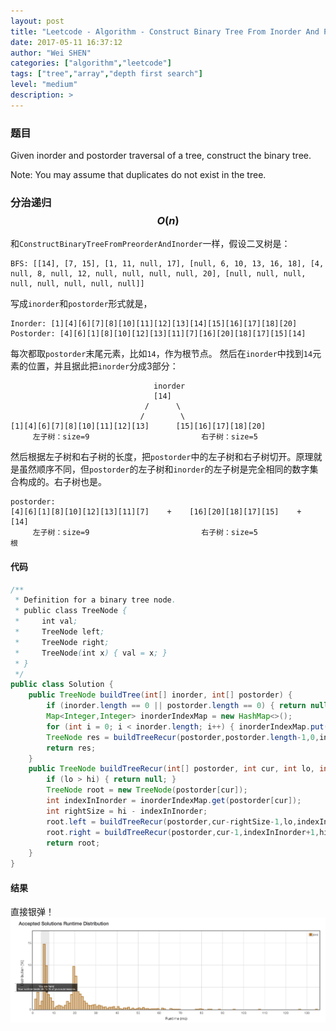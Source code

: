 ```yaml
---
layout: post
title: "Leetcode - Algorithm - Construct Binary Tree From Inorder And Postorder Traversal "
date: 2017-05-11 16:37:12
author: "Wei SHEN"
categories: ["algorithm","leetcode"]
tags: ["tree","array","depth first search"]
level: "medium"
description: >
---
```


### 题目
Given inorder and postorder traversal of a tree, construct the binary tree.

Note:
You may assume that duplicates do not exist in the tree.

### 分治递归 $$O(n)$$
和`ConstructBinaryTreeFromPreorderAndInorder`一样，假设二叉树是：
```
BFS: [[14], [7, 15], [1, 11, null, 17], [null, 6, 10, 13, 16, 18], [4, null, 8, null, 12, null, null, null, null, 20], [null, null, null, null, null, null, null, null]]
```
写成`inorder`和`postorder`形式就是，
```
Inorder: [1][4][6][7][8][10][11][12][13][14][15][16][17][18][20]
Postorder: [4][6][1][8][10][12][13][11][7][16][20][18][17][15][14]
```
每次都取`postorder`末尾元素，比如`14`，作为根节点。 然后在`inorder`中找到`14`元素的位置，并且据此把`inorder`分成3部分：
```
                                inorder
                                [14]
                              /      \
                             /        \
[1][4][6][7][8][10][11][12][13]      [15][16][17][18][20]
     左子树：size=9                         右子树：size=5
```
然后根据左子树和右子树的长度，把`postorder`中的左子树和右子树切开。原理就是虽然顺序不同，但`postorder`的左子树和`inorder`的左子树是完全相同的数字集合构成的。右子树也是。
```
postorder:
[4][6][1][8][10][12][13][11][7]    +    [16][20][18][17][15]    +    [14]
     左子树：size=9                         右子树：size=5              根
```

#### 代码
```java
/**
 * Definition for a binary tree node.
 * public class TreeNode {
 *     int val;
 *     TreeNode left;
 *     TreeNode right;
 *     TreeNode(int x) { val = x; }
 * }
 */
public class Solution {
    public TreeNode buildTree(int[] inorder, int[] postorder) {
        if (inorder.length == 0 || postorder.length == 0) { return null; }
        Map<Integer,Integer> inorderIndexMap = new HashMap<>();
        for (int i = 0; i < inorder.length; i++) { inorderIndexMap.put(inorder[i],i); }
        TreeNode res = buildTreeRecur(postorder,postorder.length-1,0,inorder.length-1,inorderIndexMap);
        return res;
    }
    public TreeNode buildTreeRecur(int[] postorder, int cur, int lo, int hi, Map<Integer,Integer> inorderIndexMap) {
        if (lo > hi) { return null; }
        TreeNode root = new TreeNode(postorder[cur]);
        int indexInInorder = inorderIndexMap.get(postorder[cur]);
        int rightSize = hi - indexInInorder;
        root.left = buildTreeRecur(postorder,cur-rightSize-1,lo,indexInInorder-1,inorderIndexMap);
        root.right = buildTreeRecur(postorder,cur-1,indexInInorder+1,hi,inorderIndexMap);
        return root;
    }
}
```

#### 结果
直接银弹！
![construct-binary-tree-from-inorder-and-postorder-traversal-1](/images/leetcode/construct-binary-tree-from-inorder-and-postorder-traversal-1.png)

